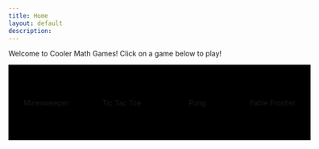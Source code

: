 ```yaml
---
title: Home
layout: default
description: 
---
```

<style>
.home-container { 
    width: 600px; 
    height: 300px;
    right: 0px;

    display: grid;
    grid-template-columns: repeat(4, 1fr); 
    grid-template-rows: repeat(4, 1fr);
    gap: 0px 0px;
}

.home-gamebutton {
    width: 150px;
    height: 150px;
    border-radius: 0px;
    background-color: #000000;
    border: 0px solid black;
    font-size: 1.5fem;

    display: flex;
    justify-content: center;
    align-items: center;

    grid-column: span 1;
    grid-row: span 1;

    transition: all 0s; 
}

.home-gamebutton:hover {
    background-color: #373737;
}
</style>

Welcome to Cooler Math Games! Click on a game below to play!
<div class="home-container">
    <div class="home-gamebutton" id="minesweeper"> Minesweeper</div>
    <div class="home-gamebutton" id="tictactoe"> Tic Tac Toe</div>
    <div class="home-gamebutton" id="pong">Pong</div>
    <div class="home-gamebutton" id="fablefrontier">Fable Frontier</div>

<script>
document.getElementById("minesweeper").style.backgroundImage = url("minesweeper.jpg")
</script>